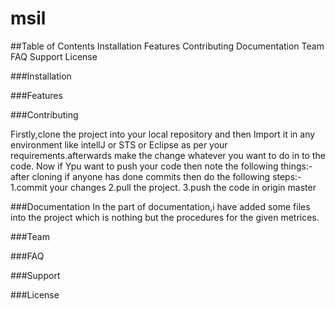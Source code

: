 # msil

##Table of Contents
Installation
Features
Contributing
Documentation
Team
FAQ
Support
License

###Installation


###Features


###Contributing

Firstly,clone the project into your local repository and then Import it in any environment  like intellJ or STS or Eclipse as per your requirements.afterwards make the change whatever you want to do in to the code.
Now if Ypu want to push your code then note the following things:-
after cloning if anyone has done commits then do the following steps:-
1.commit your changes
2.pull the project.
3.push the code in origin master


###Documentation
In the part of documentation,i have added some files into the project which is nothing but the procedures for the given metrices.



###Team


###FAQ


###Support


###License
